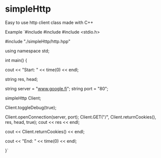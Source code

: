 simpleHttp
==========

Easy to use http client class made with C++

Example
`#include <iostream>
#include <string>
#include <stdio.h>

#include "./simpleHttp/http.hpp"

using namespace std;

int main()
{

cout << "Start: " << time(0) << endl;

string res, head;

string server = "www.google.fi";
string port = "80";

simpleHttp Client;

Client.toggleDebug(true);

Client.openConnection(server, port);
Client.GET("/", Client.returnCookies(), res, head, true);
cout << res << endl;

cout << Client.returnCookies() << endl;

cout << "End: " << time(0) << endl;

}`

